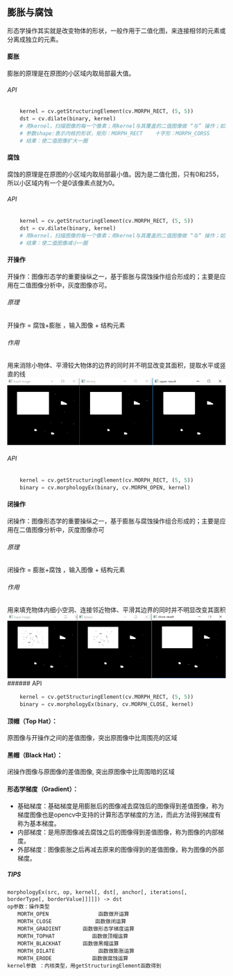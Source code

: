 ## 膨胀与腐蚀
形态学操作其实就是改变物体的形状，一般作用于二值化图，来连接相邻的元素或分离成独立的元素。


#### 膨胀
膨胀的原理是在原图的小区域内取局部最大值。
###### API
```python
    kernel = cv.getStructuringElement(cv.MORPH_RECT, (5, 5))
    dst = cv.dilate(binary, kernel)
    # 用kernel，扫描图像的每一个像素；用kernel与其覆盖的二值图像做 “与” 操作；如果都为0，结果图像的该像素为0；否则为1.
    # 参数shape:表示内核的形状，矩形：MORPH_RECT    十字形：MORPH_CORSS      椭圆形：MORPH_ELLIPSE;
    # 结果：使二值图像扩大一圈
```

#### 腐蚀
腐蚀的原理是在原图的小区域内取局部最小值。因为是二值化图，只有0和255，所以小区域内有一个是0该像素点就为0。
###### API
```python
    kernel = cv.getStructuringElement(cv.MORPH_RECT, (5, 5))
    dst = cv.dilate(binary, kernel)
    # 用kernel，扫描图像的每一个像素；用kernel与其覆盖的二值图像做 “与” 操作；如果都为1，结果图像的该像素为1；否则为0.
    # 结果：使二值图像减小一圈
```

#### 开操作
开操作：图像形态学的重要操纵之一，基于膨胀与腐蚀操作组合形成的；主要是应用在二值图像分析中，灰度图像亦可。
###### 原理
开操作 = 腐蚀+膨胀 ，输入图像 + 结构元素
###### 作用
用来消除小物体、平滑较大物体的边界的同时并不明显改变其面积，提取水平或竖直的线
![](.13-dilate-erode_images/开操作效果.png)
###### API
```python
    kernel = cv.getStructuringElement(cv.MORPH_RECT, (5, 5))
    binary = cv.morphologyEx(binary, cv.MORPH_OPEN, kernel)
```

#### 闭操作
闭操作：图像形态学的重要操纵之一，基于膨胀与腐蚀操作组合形成的；主要是应用在二值图像分析中，灰度图像亦可
###### 原理
闭操作 = 膨胀+腐蚀 ，输入图像 + 结构元素
###### 作用
用来填充物体内细小空洞、连接邻近物体、平滑其边界的同时并不明显改变其面积
![](.13-dilate-erode_images/闭操作效果.png)###### API
```python
    kernel = cv.getStructuringElement(cv.MORPH_RECT, (5, 5))
    binary = cv.morphologyEx(binary, cv.MORPH_CLOSE, kernel)
```

#### 顶帽（Top Hat）：
原图像与开操作之间的差值图像，突出原图像中比周围亮的区域

#### 黑帽（Black Hat）：
闭操作图像与原图像的差值图像, 突出原图像中比周围暗的区域

#### 形态学梯度（Gradient）：
* 基础梯度：基础梯度是用膨胀后的图像减去腐蚀后的图像得到差值图像，称为梯度图像也是opencv中支持的计算形态学梯度的方法，而此方法得到梯度有称为基本梯度。
* 内部梯度：是用原图像减去腐蚀之后的图像得到差值图像，称为图像的内部梯度。
* 外部梯度：图像膨胀之后再减去原来的图像得到的差值图像，称为图像的外部梯度。

##### TIPS
```
morphologyEx(src, op, kernel[, dst[, anchor[, iterations[, borderType[, borderValue]]]]]) -> dst
op参数：操作类型
　　MORTH_OPEN                函数做开运算
　　MORTH_CLOSE              函数做闭运算
　　MORTH_GRADIENT       函数做形态学梯度运算
　　MORTH_TOPHAT            函数做顶帽运算
　　MORTH_BLACKHAT       函数做黑帽运算
　　MORTH_DILATE              函数做膨胀运算
　　MORTH_ERODE             函数做腐蚀运算
kernel参数 ：内核类型，用getStructuringElement函数得到
```

